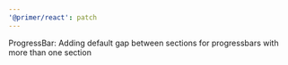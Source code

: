 ```yaml
---
'@primer/react': patch
---
```


ProgressBar: Adding default gap between sections for progressbars with more than one section
